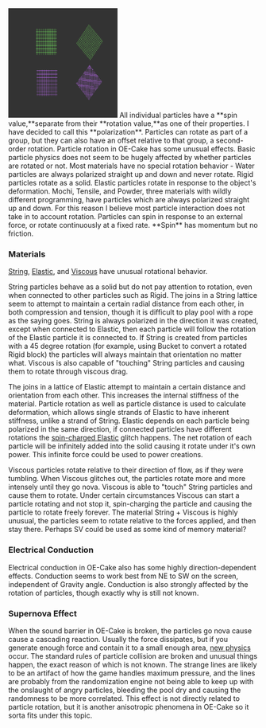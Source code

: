 <img src="/images/Screen%20Shot%202018-11-13%20at%209.06.47%20PM.png" title="fig:Notice how all Rigid particles are facing the same direction as the block, and that the String particles did not rotate. " width="220" height="220" alt="Notice how all Rigid particles are facing the same direction as the block, and that the String particles did not rotate. " />
All individual particles have a **spin value,**separate from their **rotation value,**as one of their properties. I have decided to call this **polarization**. Particles can rotate as part of a group, but they can also have an offset relative to that group, a second-order rotation. Particle rotation in OE-Cake has some unusual effects. Basic particle physics does not seem to be hugely affected by whether particles are rotated or not. Most materials have no special rotation behavior - Water particles are always polarized straight up and down and never rotate. Rigid particles rotate as a solid. Elastic particles rotate in response to the object's deformation. Mochi, Tensile, and Powder, three materials with wildly different programming, have particles which are always polarized straight up and down. For this reason I believe most particle interaction does not take in to account rotation. Particles can spin in response to an external force, or rotate continuously at a fixed rate. **Spin** has momentum but no friction.

### Materials

[String](/String.md "String"), [Elastic](/Elastic.md "Elastic"), and [Viscous](/Viscous.md "Viscous") have unusual rotational behavior.

String particles behave as a solid but do not pay attention to rotation, even when connected to other particles such as Rigid. The joins in a String lattice seem to attempt to maintain a certain radial distance from each other, in both compression and tension, though it is difficult to play pool with a rope as the saying goes. String is always polarized in the direction it was created, except when connected to Elastic, then each particle will follow the rotation of the Elastic particle it is connected to. If String is created from particles with a 45 degree rotation (for example, using Bucket to convert a rotated Rigid block) the particles will always maintain that orientation no matter what. Viscous is also capable of "touching" String particles and causing them to rotate through viscous drag.

The joins in a lattice of Elastic attempt to maintain a certain distance and orientation from each other. This increases the internal stiffness of the material. Particle rotation as well as particle distance is used to calculate deformation, which allows single strands of Elastic to have inherent stiffness, unlike a strand of String. Elastic depends on each particle being polarized in the same direction, if connected particles have different rotations the [spin-charged Elastic](/Spin-Charged%20Elastic.md "Spin-Charged Elastic") glitch happens. The net rotation of each particle will be infinitely added into the solid causing it rotate under it's own power. This infinite force could be used to power creations.

Viscous particles rotate relative to their direction of flow, as if they were tumbling. When Viscous glitches out, the particles rotate more and more intensely until they go nova. Viscous is able to "touch" String particles and cause them to rotate. Under certain circumstances Viscous can start a particle rotating and not stop it, spin-charging the particle and causing the particle to rotate freely forever. The material String + Viscous is highly unusual, the particles seem to rotate relative to the forces applied, and then stay there. Perhaps SV could be used as some kind of memory material?

### Electrical Conduction

Electrical conduction in OE-Cake also has some highly direction-dependent effects. Conduction seems to work best from NE to SW on the screen, independent of Gravity angle. Conduction is also strongly affected by the rotation of particles, though exactly why is still not known.

### Supernova Effect

When the sound barrier in OE-Cake is broken, the particles go nova cause cause a cascading reaction. Usually the force dissipates, but if you generate enough force and contain it to a small enough area, [new physics](/Super-dense%20material.md "Super-dense material") occur. The standard rules of particle collision are broken and unusual things happen, the exact reason of which is not known. The strange lines are likely to be an artifact of how the game handles maximum pressure, and the lines are probably from the randomization engine not being able to keep up with the onslaught of angry particles, bleeding the pool dry and causing the randomness to be more correlated. This effect is not directly related to particle rotation, but it is another anisotropic phenomena in OE-Cake so it sorta fits under this topic.
